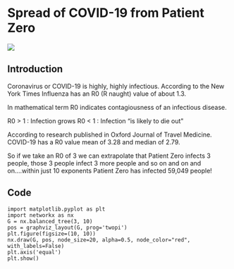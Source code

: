 # Spread of COVID-19 from Patient Zero

![](https://cdn-images-1.medium.com/max/800/1*UimKySbctrAdEbx1QoeGDg.png)

## Introduction

Coronavirus or COVID-19 is highly, highly infectious. According to the New York Times Influenza has an R0 (R naught) value of about 1.3.

In mathematical term R0 indicates contagiousness of an infectious disease.

R0 > 1 : Infection grows
R0 < 1 : Infection “is likely to die out"

According to research published in Oxford Journal of Travel Medicine. COVID-19 has a R0 value mean of 3.28 and median of 2.79.

So if we take an R0 of 3 we can extrapolate that Patient Zero infects 3 people, those 3 people infect 3 more people and so on and on and on....within just 10 exponents Patient Zero has infected 59,049 people!

## Code

```
import matplotlib.pyplot as plt
import networkx as nx
G = nx.balanced_tree(3, 10)
pos = graphviz_layout(G, prog='twopi')
plt.figure(figsize=(10, 10))
nx.draw(G, pos, node_size=20, alpha=0.5, node_color="red", with_labels=False)
plt.axis('equal')
plt.show() 
```
